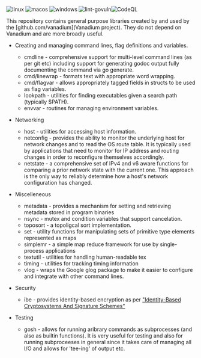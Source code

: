 ![linux](https://github.com/cloudengio/go.pkgs/actions/workflows/linux.yml/badge.svg)
![macos](https://github.com/cloudengio/go.pkgs/actions/workflows/macos.yml/badge.svg)
![windows](https://github.com/cloudengio/go.pkgs/actions/workflows/windows.yml/badge.svg)
![lint-govuln](https://github.com/cloudengio/go.pkgs/actions/workflows/lint-govuln.yml/badge.svg)![CodeQL](https://github.com/cloudengio/go.pkgs/actions/workflows/codeql.yml/badge.svg)


This repository contains general purpose libraries created by and used by the
[github.com/vanadium](Vanadium project). They do not depend on Vanadium and
are more broadly useful.

* Creating and managing command lines, flag definitions and variables.
  * cmdline - comprehensive support for multi-level command lines (as per git etc) including support for generating godoc output fully documenting the command via go generate.
  * cmd/linewrap - formats text with appropriate word wrapping.
  * cmd/flagvar - allows appropriately tagged fields in structs to be used as flag variables.
  * lookpath - utilities for finding executables given a search path (typically $PATH).
  * envvar - routines for managing environment variables.

* Networking
  * host - utilities for accessing host information.
  * netconfig - provides the ability to monitor the underlying host for network changes and to read the OS route table. It is typically used by applications that need to monitor for IP address and routing changes in order to reconfigure themselves accordingly.
  * netstate - a comprehensive set of IPv4 and v6 aware functions for comparing a prior network state with the current one. This approach is the only way to reliably determine how a host's network configuration has changed.

* Miscelleneous 
  * metadata - provides a mechanism for setting and retrieving
    metadata stored in program binaries
  * nsync - mutex and condition variables that support cancelation.
  * toposort - a topoligcal sort implementation.
  * set - utility functions for manipulating sets of primitive type elements represented as maps
  * simplemr - a simple map reduce framework for use by single-process applications
  * textutil - utilities for handling human-readable tex
  * timing - utilities for tracking timing information
  * vlog - wraps the Google glog package to make it easier to configure and integrate with other command lines.

* Security
  * ibe - provides identity-based encryption as per ["Identity-Based Cryptosystems
    And Signature Schemes"](   (http://discovery.csc.ncsu.edu/Courses/csc774-S08/reading-assignments/shamir84.pdf))

* Testing
  * gosh - allows for running aribrary commands as subprocesses (and also as builtin functions). It is very useful for testing and also for running subproceeses in general since it takes care of managing all I/O and allows for 'tee-ing' of output etc.

